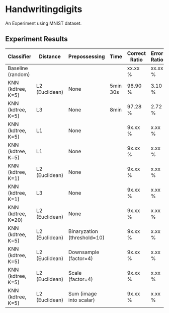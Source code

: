 # Handwritingdigits

An Experiment using MNIST dataset.

## Experiment Results

Classifier             |   Distance      | Prepossessing                | Time      | Correct Ratio | Error Ratio
-----------------------|-----------------|------------------------------|-----------|---------------|---------------
Baseline (random)      |                 |                              |           | xx.xx %       |  xx.xx %
KNN (kdtree, K=5)      | L2 (Euclidean)  | None                         | 5min 30s  | 96.90 %       |  3.10 %
KNN (kdtree, K=5)      | L3              | None                         | 8min      | 97.28 %       |  2.72 %
KNN (kdtree, K=5)      | L1              | None                         |           | 9x.xx %       |  x.xx %
KNN (kdtree, K=5)      | L1              | None                         |           | 9x.xx %       |  x.xx %
KNN (kdtree, K=1)      | L2 (Euclidean)  | None                         |           | 9x.xx %       |  x.xx %
KNN (kdtree, K=1)      | L3              | None                         |           | 9x.xx %       |  x.xx %
KNN (kdtree, K=20)     | L2 (Euclidean)  | None                         |           | 9x.xx %       |  x.xx %
KNN (kdtree, K=5)      | L2 (Euclidean)  | Binaryzation (threshold=10)  |           | 9x.xx %       |  x.xx %
KNN (kdtree, K=5)      | L2 (Euclidean)  | Downsample (factor=4)        |           | 9x.xx %       |  x.xx %
KNN (kdtree, K=5)      | L2 (Euclidean)  | Scale (factor=4)             |           | 9x.xx %       |  x.xx %
KNN (kdtree, K=5)      | L2 (Euclidean)  | Sum (image into scalar)      |           | 9x.xx %       |  x.xx %

